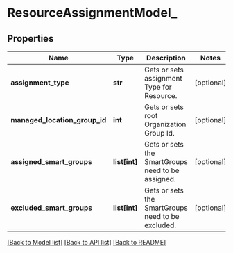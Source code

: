 # ResourceAssignmentModel_

## Properties
Name | Type | Description | Notes
------------ | ------------- | ------------- | -------------
**assignment_type** | **str** | Gets or sets assignment Type for Resource. | [optional] 
**managed_location_group_id** | **int** | Gets or sets root Organization Group Id. | [optional] 
**assigned_smart_groups** | **list[int]** | Gets or sets the SmartGroups need to be assigned. | [optional] 
**excluded_smart_groups** | **list[int]** | Gets or sets the SmartGroups need to be excluded. | [optional] 

[[Back to Model list]](../README.md#documentation-for-models) [[Back to API list]](../README.md#documentation-for-api-endpoints) [[Back to README]](../README.md)


